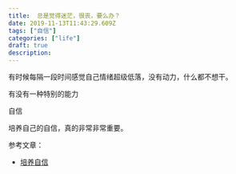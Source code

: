 ```yaml
---
title:  总是觉得迷茫，很丧，要么办？
date: 2019-11-13T11:43:29.609Z
tags: ["自信"]
categories: ["life"]
draft: true
description:
---
```


有时候每隔一段时间感觉自己情绪超级低落，没有动力，什么都不想干。

有没有一种特别的能力


自信

培养自己的自信，真的非常非常重要。

参考文章：

- [培养自信](https://mp.weixin.qq.com/s/lO0XXuIeKxf2Q1-EF9KVnQ)